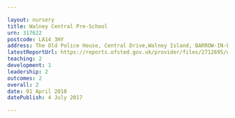 ```yaml
---

layout: nursery
title: Walney Central Pre-School
urn: 317622
postcode: LA14 3HY
address: The Old Police House, Central Drive,Walney Island, BARROW-IN-FURNESS, Cumbria, LA14 3HY
latestReportUrl: https://reports.ofsted.gov.uk/provider/files/2712695/urn/317622.pdf
teaching: 2
development: 1
leadership: 2
outcomes: 2
overall: 2
date: 01 April 2018 
datePublish: 4 July 2017

---
```

